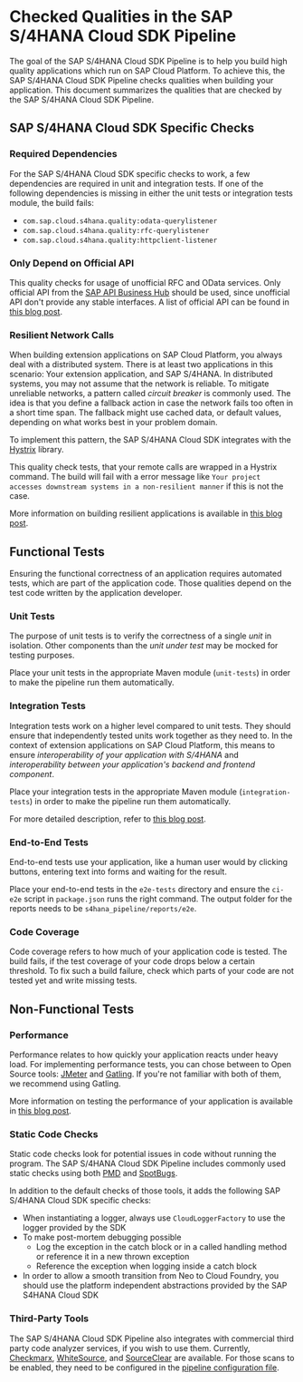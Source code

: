 # Checked Qualities in the SAP S/4HANA Cloud SDK Pipeline

The goal of the SAP S/4HANA Cloud SDK Pipeline is to help you build high quality applications which run on SAP Cloud Platform.
To achieve this, the SAP S/4HANA Cloud SDK Pipeline checks qualities when building your application.
This document summarizes the qualities that are checked by the SAP S/4HANA Cloud SDK Pipeline.

## SAP S/4HANA Cloud SDK Specific Checks

### Required Dependencies

For the SAP S/4HANA Cloud SDK specific checks to work, a few dependencies are required in unit and integration tests.
If one of the following dependencies is missing in either the unit tests or integration tests module, the build fails:

* `com.sap.cloud.s4hana.quality:odata-querylistener`
* `com.sap.cloud.s4hana.quality:rfc-querylistener`
* `com.sap.cloud.s4hana.quality:httpclient-listener`

### Only Depend on Official API

This quality checks for usage of unofficial RFC and OData services.
Only official API from the [SAP API Business Hub](https://api.sap.com/) should be used, since unofficial API don't provide any stable interfaces.
A list of official API can be found in [this blog post](https://blogs.sap.com/2017/09/22/quality-checks/).

### Resilient Network Calls

When building extension applications on SAP Cloud Platform, you always deal with a distributed system.
There is at least two applications in this scenario: Your extension application, and SAP S/4HANA.
In distributed systems, you may not assume that the network is reliable.
To mitigate unreliable networks, a pattern called _circuit breaker_ is commonly used.
The idea is that you define a fallback action in case the network fails too often in a short time span.
The fallback might use cached data, or default values, depending on what works best in your problem domain.

To implement this pattern, the SAP S/4HANA Cloud SDK integrates with the [Hystrix](https://github.com/Netflix/Hystrix) library.

This quality check tests, that your remote calls are wrapped in a Hystrix command.
The build will fail with a error message like `Your project accesses downstream systems in a non-resilient manner` if this is not the case.

More information on building resilient applications is available in [this blog post](https://blogs.sap.com/2017/06/23/step-5-resilience-with-hystrix/).

## Functional Tests

Ensuring the functional correctness of an application requires automated tests, which are part of the application code.
Those qualities depend on the test code written by the application developer.

### Unit Tests

The purpose of unit tests is to verify the correctness of a single _unit_ in isolation.
Other components than the _unit under test_ may be mocked for testing purposes.

Place your unit tests in the appropriate Maven module (`unit-tests`) in order to make the pipeline run them automatically.

### Integration Tests

Integration tests work on a higher level compared to unit tests.
They should ensure that independently tested units work together as they need to.
In the context of extension applications on SAP Cloud Platform, this means to ensure _interoperability of your application with S/4HANA_ and _interoperability between your application's backend and frontend component_.

Place your integration tests in the appropriate Maven module (`integration-tests`) in order to make the pipeline run them automatically.

For more detailed description, refer to [this blog post](https://blogs.sap.com/2017/09/19/step-12-with-sap-s4hana-cloud-sdk-automated-testing/).

### End-to-End Tests

End-to-end tests use your application, like a human user would by clicking buttons, entering text into forms and waiting for the result.

Place your end-to-end tests in the `e2e-tests` directory and ensure the `ci-e2e` script in `package.json` runs the right command.
The output folder for the reports needs to be `s4hana_pipeline/reports/e2e`.

### Code Coverage

Code coverage refers to how much of your application code is tested.
The build fails, if the test coverage of your code drops below a certain threshold.
To fix such a build failure, check which parts of your code are not tested yet and write missing tests.

## Non-Functional Tests

### Performance

Performance relates to how quickly your application reacts under heavy load.
For implementing performance tests, you can chose between to Open Source tools: [JMeter](https://jmeter.apache.org/) and [Gatling](https://gatling.io/).
If you're not familiar with both of them, we recommend using Gatling.

More information on testing the performance of your application is available in [this blog post](https://blogs.sap.com/2018/01/11/step-23-with-sap-s4hana-cloud-sdk-performance-tests/).

### Static Code Checks

Static code checks look for potential issues in code without running the program.
The SAP S/4HANA Cloud SDK Pipeline includes commonly used static checks using both [PMD](https://pmd.github.io/) and [SpotBugs](https://spotbugs.github.io/).

In addition to the default checks of those tools, it adds the following SAP S/4HANA Cloud SDK specific checks:

* When instantiating a logger, always use `CloudLoggerFactory` to use the logger provided by the SDK
* To make post-mortem debugging possible
    * Log the exception in the catch block or in a called handling method or reference it in a new thrown exception
    * Reference the exception when logging inside a catch block
* In order to allow a smooth transition from Neo to Cloud Foundry, you should use the platform independent abstractions provided by the SAP S4HANA Cloud SDK

### Third-Party Tools

The SAP S/4HANA Cloud SDK Pipeline also integrates with commercial third party code analyzer services, if you wish to use them.
Currently, [Checkmarx](https://www.checkmarx.com/), [WhiteSource](https://www.whitesourcesoftware.com/), and [SourceClear](https://www.sourceclear.com/) are available.
For those scans to be enabled, they need to be configured in the [pipeline configuration file](../../configuration.md).
